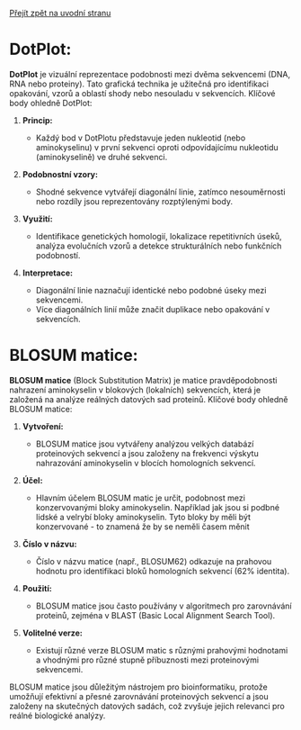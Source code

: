 [Přejít zpět na uvodní stranu](../README.md)
# DotPlot:

**DotPlot** je vizuální reprezentace podobnosti mezi dvěma sekvencemi (DNA, RNA nebo proteiny). Tato grafická technika je užitečná pro identifikaci opakování, vzorů a oblastí shody nebo nesouladu v sekvencích. Klíčové body ohledně DotPlot:

1. **Princip:**
   - Každý bod v DotPlotu představuje jeden nukleotid (nebo aminokyselinu) v první sekvenci oproti odpovídajícímu nukleotidu (aminokyselině) ve druhé sekvenci.

2. **Podobnostní vzory:**
   - Shodné sekvence vytvářejí diagonální linie, zatímco nesouměrnosti nebo rozdíly jsou reprezentovány rozptýlenými body.

3. **Využití:**
   - Identifikace genetických homologií, lokalizace repetitivních úseků, analýza evolučních vzorů a detekce strukturálních nebo funkčních podobností.

4. **Interpretace:**
   - Diagonální linie naznačují identické nebo podobné úseky mezi sekvencemi.
   - Více diagonálních linií může značit duplikace nebo opakování v sekvencích.

# BLOSUM matice:

**BLOSUM matice** (Block Substitution Matrix) je matice pravděpodobnosti nahrazení aminokyselin v blokových (lokalních) sekvencích, která je založená na analýze reálných datových sad proteinů. Klíčové body ohledně BLOSUM matice:

1. **Vytvoření:**
   - BLOSUM matice jsou vytvářeny analýzou velkých databází proteinových sekvencí a jsou založeny na frekvenci výskytu nahrazování aminokyselin v blocích homologních sekvencí.

2. **Účel:**
   - Hlavním účelem BLOSUM matic je určit, podobnost mezi konzervovanými bloky aminokyselin. Například jak jsou si podbné lidské a velrybí bloky aminokyselin. Tyto bloky by měli být konzervované - to znamená že by se neměli časem měnit

3. **Číslo v názvu:**
   - Číslo v názvu matice (např., BLOSUM62) odkazuje na prahovou hodnotu pro identifikaci bloků homologních sekvencí (62% identita).

4. **Použití:**
   - BLOSUM matice jsou často používány v algoritmech pro zarovnávání proteinů, zejména v BLAST (Basic Local Alignment Search Tool).

5. **Volitelné verze:**
   - Existují různé verze BLOSUM matic s různými prahovými hodnotami a vhodnými pro různé stupně příbuznosti mezi proteinovými sekvencemi.

BLOSUM matice jsou důležitým nástrojem pro bioinformatiku, protože umožňují efektivní a přesné zarovnávání proteinových sekvencí a jsou založeny na skutečných datových sadách, což zvyšuje jejich relevanci pro reálné biologické analýzy.
